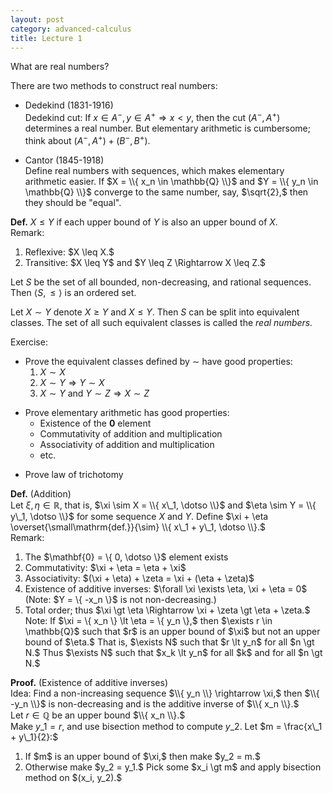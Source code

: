 ```yaml
---
layout: post
category: advanced-calculus
title: Lecture 1
---
```


What are real numbers?

There are two methods to construct real numbers:

* Dedekind (1831-1916)<br/>
  Dedekind cut: If $x \in A^-, y \in A^+ \Rightarrow x < y,$
  then the cut $(A^-, A^+)$ determines a real number.
  But elementary arithmetic is cumbersome; think about
  $(A^-, A^+) + (B^-, B^+).$

* Cantor (1845-1918)<br/>
  Define real numbers with sequences, which makes elementary arithmetic easier.
  If $X = \\{ x_n \in \mathbb{Q} \\}$ and $Y = \\{ y_n \in \mathbb{Q} \\}$
  converge to the same number, say, $\sqrt{2},$ then they should be "equal".


**Def.** $X \leq Y$ if each upper bound of $Y$ is also an upper bound of $X.$  
Remark:

<ol class="compact">
<li>Reflexive: $X \leq X.$</li>
<li>Transitive: $X \leq Y$ and $Y \leq Z \Rightarrow X \leq Z.$</li>
</ol>
<p></p>

Let $S$ be the set of all bounded, non-decreasing, and rational sequences.
Then $\langle S, \leq \rangle$ is an ordered set.

Let $X \sim Y$ denote $X \geq Y$ and $X \leq Y.$
Then $S$ can be split into equivalent classes.
The set of all such equivalent classes is called the *real numbers.*

Exercise:

* Prove the equivalent classes defined by $\sim$ have good properties:
  1. $X \sim X$
  2. $X \sim Y \Rightarrow Y \sim X$
  3. $X \sim Y$ and $Y \sim Z \Rightarrow X \sim Z$

<p></p>

* Prove elementary arithmetic has good properties:
  * Existence of the $\mathbf{0}$ element
  * Commutativity of addition and multiplication
  * Associativity of addition and multiplication
  * etc.

<p></p>

* <p>Prove law of trichotomy</p>

**Def.** (Addition)  
Let $\xi, \eta \in \mathbb{R},$ that is,
$\xi \sim X = \\{ x\_1, \dotso \\}$ and $\eta \sim Y = \\{ y\_1, \dotso \\}$
for some sequence $X$ and $Y.$
Define
$\xi + \eta \overset{\small\mathrm{def.}}{\sim} \\{ x\_1 + y\_1, \dotso \\}.$  
Remark:

<ol class="compact">
<li>The $\mathbf{0} = \{ 0, \dotso \}$ element exists</li>
<li>Commutativity: $\xi + \eta = \eta + \xi$</li>
<li>Associativity: $(\xi + \eta) + \zeta = \xi + (\eta + \zeta)$</li>
<li>Existence of additive inverses:
$\forall \xi \exists \eta, \xi + \eta = 0$
(Note: $Y = \{ -x_n \}$ is not non-decreasing.)</li>

<li>Total order; thus $\xi \gt \eta \Rightarrow \xi + \zeta \gt \eta + \zeta.$
Note: If $\xi = \{ x_n \} \lt \eta = \{ y_n \},$
then $\exists r \in \mathbb{Q}$ such that
$r$ is an upper bound of $\xi$ but not an upper bound of $\eta.$
That is, $\exists N$ such that $r \lt y_n$ for all $n \gt N.$
Thus $\exists N$ such that $x_k \lt y_n$ for all $k$ and for all $n \gt N.$
</li>

</ol>
<p></p>

**Proof.** (Existence of additive inverses)  
Idea: Find a non-increasing sequence $\\{ y_n \\} \rightarrow \xi,$
then $\\{ -y_n \\}$ is non-decreasing and is the additive inverse of $\\{ x_n \\}.$  
Let $r \in \mathbb{Q}$ be an upper bound $\\{ x_n \\}.$  
Make $y\_1 = r,$ and use bisection method to compute $y\_2.$
Let $m = \frac{x\_1 + y\_1}{2}:$

<ol class="compact">
<li>If $m$ is an upper bound of $\xi,$ then make $y_2 = m.$</li>
<li>Otherwise make $y_2 = y_1.$
Pick some $x_i \gt m$ and apply bisection method on $(x_i, y_2).$</li>
</ol>
